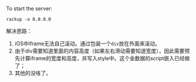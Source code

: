 To start the server: 

`rackup -o 0.0.0.0`


解决思路：

1. iOS中iframe无法自己滚动。通过包装一个`div`放在外面来滚动。
2. 由于div需要知道里面的内容高度（如果左右滑动需要知道宽度），因此需要预先计算iframe的宽度和高度，并写入style中。这个金数据的script嵌入已经做了；
3. 其他的没啥了。